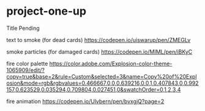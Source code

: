 # project-one-up
Title Pending

text to smoke (for dead cards)
https://codepen.io/uiswarup/pen/ZMEGLv

smoke particles (for damaged cards)
https://codepen.io/MIML/pen/iBKyC

fire color palette
https://color.adobe.com/Explosion-color-theme-1065909/edit/?copy=true&base=2&rule=Custom&selected=3&name=Copy%20of%20Explosion&mode=rgb&rgbvalues=0.466667,0,0,0.639216,0,0,1,0.407843,0,0.992157,0.623529,0.035294,0.709804,0.027451,0&swatchOrder=0,1,2,3,4

fire animation
https://codepen.io/Ulvbern/pen/bvxgjQ?page=2
